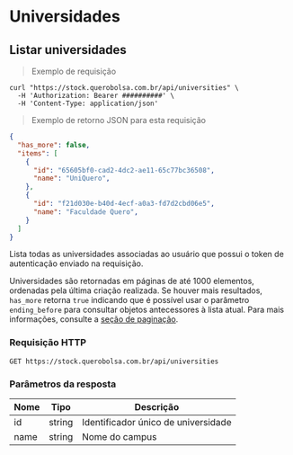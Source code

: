 # Universidades

## Listar universidades

> Exemplo de requisição

```shell
curl "https://stock.querobolsa.com.br/api/universities" \
  -H 'Authorization: Bearer ##########' \
  -H 'Content-Type: application/json'
```

> Exemplo de retorno JSON para esta requisição

```json
{
  "has_more": false,
  "items": [
    {
      "id": "65605bf0-cad2-4dc2-ae11-65c77bc36508",
      "name": "UniQuero",
    },
    {
      "id": "f21d030e-b40d-4ecf-a0a3-fd7d2cbd06e5",
      "name": "Faculdade Quero",
    }
  ]
}
```

Lista todas as universidades associadas ao usuário que possui o token de autenticação enviado na requisição.

Universidades são retornadas em páginas de até 1000 elementos, ordenadas pela última criação realizada. Se houver mais resultados, `has_more` retorna `true` indicando que é possível usar o parâmetro `ending_before` para consultar objetos antecessores à lista atual. Para mais informações, consulte a [seção de paginação](#paginacao).

### Requisição HTTP

`GET https://stock.querobolsa.com.br/api/universities`

### Parâmetros da resposta

| Nome | Tipo | Descrição |
| ---- | ---- | --------- |
| id | string | Identificador único de universidade |
| name | string | Nome do campus |
